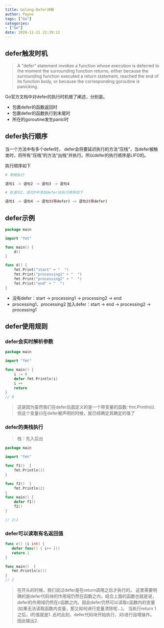 ```yaml
---
title: Golang-Defer详解
author: Payne
tags: ["Go"]
categories:
- ["Go"]
date: 2020-11-21 22:39:13
---
```

## defer触发时机

> A "defer" statement invokes a function whose execution is deferred to the moment the surrounding function returns, either because the surrounding function executed a return statement, reached the end of its function body, or because the corresponding goroutine is panicking.

Go官方文档中对defer的执行时机做了阐述，分别是。

- 包裹defer的函数返回时
- 包裹defer的函数执行到末尾时        
- 所在的goroutine发生panic时
<!--more-->
## defer执行顺序

当一个方法中有多个defer时， defer会将要延迟执行的方法“压栈”，当defer被触发时，将所有“压栈”的方法“出栈”并执行。所以defer的执行顺序是LIFO的。

执行顺序如下

```sh
# 常规执行

语句1 -> 语句2 -> 语句3 -> 语句4

# 在语句2，语句3中添加defer后执行顺序如下

语句1 -> 语句4 -> 语句3(带defer) -> 语句2(带defer) 
```

## defer示例

```go
package main

import "fmt"

func main() {
	d()
}

func d() {
	fmt.Print("start" + "  ")
	fmt.Print("processing1" + "  ")
	fmt.Print("processing2" + "  ")
	fmt.Print("end" + "  ")
}
```

- 没有defer：start  -> processing1  ->  processing2  -> end 
- processing1、processing2 加入defer：start  -> end  -> processing2  -> processing1

## defer使用规则

### defer会实时解析参数

```go
package main

import "fmt"

func main() {
	i := 0
	defer fmt.Println(i)
	i ++
	return
}
// 0
```

> 这是因为虽然我们在defer后面定义的是一个带变量的函数: fmt.Println(i). 但这个变量(i)在defer被声明的时候，就已经确定其确定的值了

### defer的类栈执行

> 栈：先入后出

```go
package main

import "fmt"

func f1()  {
	fmt.Println(1)
}

func f2()  {
	fmt.Println(2)
}
func main() {
	defer f1()
	f2()
}

// 2\1
```

### defer可以读取有名返回值

```go
func c() (i int) {
   defer func() { i++ }()
   return 1
}

func main()  {
   fmt.Println(c())
}
// 2
```

> 在开头的时候，我们说过defer是在return调用之后才执行的。 这里需要明确的是defer代码块的作用域仍然在函数之内，结合上面的函数也就是说，defer的作用域仍然在c函数之内。因此defer仍然可以读取c函数内的变量(如果无法读取函数内变量，那又如何进行变量清除呢…)。
> 当执行return 1 之后，i的值就是1. 此时此刻，defer代码块开始执行，对i进行自增操作。 因此输出2.
